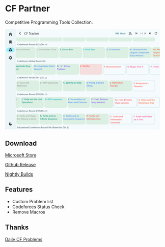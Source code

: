 # CF Partner

Competitive Programming Tools Collection.

![screenshot](res/images/screenshot/screenshot.png)

## Download

[Microsoft Store](https://apps.microsoft.com/detail/9n7h24z5rg0q?hl=en-lc&gl=LC)

[Github Release](https://github.com/YuiHrsw/CF-Partner/releases)

[Nightly Builds](https://github.com/YuiHrsw/CF-Partner/actions)

## Features

- Custom Problem list
- Codeforces Status Check
- Remove Macros

## Thanks

[Daily CF Problems](https://github.com/Yawn-Sean/Daily_CF_Problems)